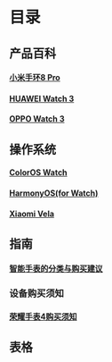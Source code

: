 # 目录
## 产品百科
#### [小米手环8 Pro](https://gitee.com/owearer/open-wear-wiki/blob/master/products_wiki/xiaomismartband8Pro.md)
#### [HUAWEI Watch 3](https://gitee.com/owearer/open-wear-wiki/blob/master/products_wiki/HUAWEI%20watch3.md)
#### [OPPO Watch 3](https://gitee.com/owearer/open-wear-wiki/blob/master/products_wiki/OPPO%20watch%203.md)
## 操作系统
#### [ColorOS Watch](https://gitee.com/owearer/open-wear-wiki/blob/master/OS_wiki/ColorOS%20Watch.md)
#### [HarmonyOS(for Watch)](https://gitee.com/owearer/open-wear-wiki/blob/master/OS_wiki/Harmony%20OS%20for%20watch.md)
#### [Xiaomi Vela](https://gitee.com/owearer/open-wear-wiki/blob/master/OS_wiki/XiaomiVela.md)
## 指南
#### [智能手表的分类与购买建议](https://gitee.com/owearer/open-wear-wiki/blob/master/guides/%E6%99%BA%E8%83%BD%E6%89%8B%E8%A1%A8%E7%9A%84%E5%88%86%E7%B1%BB%E5%8F%8A%E8%B4%AD%E4%B9%B0%E6%8C%87%E5%8D%97.md)
### 设备购买须知
#### [荣耀手表4购买须知](https://gitee.com/owearer/open-wear-wiki/blob/master/guides/%E8%AE%BE%E5%A4%87%E8%B4%AD%E4%B9%B0%E9%A1%BB%E7%9F%A5/HonorWatch4%E9%81%BF%E5%9D%91%E6%8C%87%E5%8D%97.md)
## 表格
